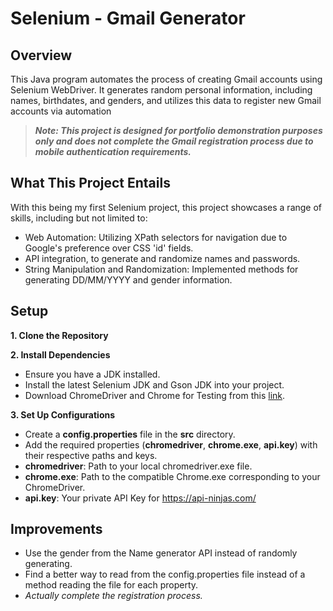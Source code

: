 # Selenium - Gmail Generator

## Overview

This Java program automates the process of creating Gmail accounts using Selenium WebDriver. It generates random personal information, including names, birthdates, and genders, and utilizes this data to register new Gmail accounts via automation

>_**Note: This project is designed for portfolio demonstration purposes only and does not complete the Gmail registration process due to mobile authentication requirements.**_

## What This Project Entails

With this being my first Selenium project, this project showcases a range of skills, including but not limited to:
  - Web Automation: Utilizing XPath selectors for navigation due to Google's preference over CSS 'id' fields.
  - API integration, to generate and randomize names and passwords.
  - String Manipulation and Randomization: Implemented methods for generating DD/MM/YYYY and gender information.

## Setup

**1. Clone the Repository**

**2. Install Dependencies**

  - Ensure you have a JDK installed.
  - Install the latest Selenium JDK and Gson JDK into your project.
  - Download ChromeDriver and Chrome for Testing from this [link](https://googlechromelabs.github.io/chrome-for-testing).

**3. Set Up Configurations**

  - Create a **config.properties** file in the **src** directory.
  - Add the required properties (**chromedriver**, **chrome.exe**, **api.key**) with their respective paths and keys.
  - **chromedriver**: Path to your local chromedriver.exe file.
  - **chrome.exe**: Path to the compatible Chrome.exe corresponding to your ChromeDriver.
  - **api.key**: Your private API Key for https://api-ninjas.com/

## Improvements

  - Use the gender from the Name generator API instead of randomly generating.
  - Find a better way to read from the config.properties file instead of a method reading the file for each property.
  - _Actually complete the registration process._
